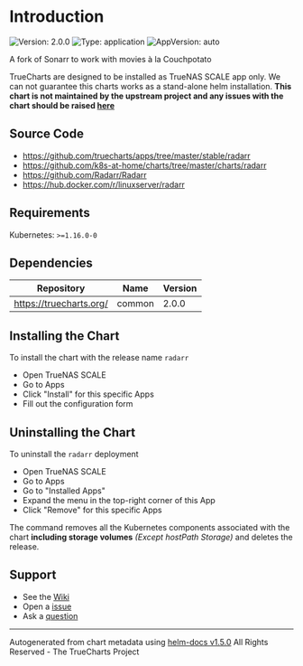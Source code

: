 # Introduction

![Version: 2.0.0](https://img.shields.io/badge/Version-2.0.0-informational?style=flat-square) ![Type: application](https://img.shields.io/badge/Type-application-informational?style=flat-square) ![AppVersion: auto](https://img.shields.io/badge/AppVersion-auto-informational?style=flat-square)

A fork of Sonarr to work with movies à la Couchpotato

TrueCharts are designed to be installed as TrueNAS SCALE app only. We can not guarantee this charts works as a stand-alone helm installation.
**This chart is not maintained by the upstream project and any issues with the chart should be raised [here](https://github.com/truecharts/apps/issues/new/choose)**

## Source Code

* <https://github.com/truecharts/apps/tree/master/stable/radarr>
* <https://github.com/k8s-at-home/charts/tree/master/charts/radarr>
* <https://github.com/Radarr/Radarr>
* <https://hub.docker.com/r/linuxserver/radarr>

## Requirements

Kubernetes: `>=1.16.0-0`

## Dependencies

| Repository | Name | Version |
|------------|------|---------|
| https://truecharts.org/ | common | 2.0.0 |

## Installing the Chart

To install the chart with the release name `radarr`

- Open TrueNAS SCALE
- Go to Apps
- Click "Install" for this specific Apps
- Fill out the configuration form

## Uninstalling the Chart

To uninstall the `radarr` deployment

- Open TrueNAS SCALE
- Go to Apps
- Go to "Installed Apps"
- Expand the menu in the top-right corner of this App
- Click "Remove" for this specific Apps

The command removes all the Kubernetes components associated with the chart **including storage volumes** _(Except hostPath Storage)_ and deletes the release.

## Support

- See the [Wiki](https://truecharts.org)
- Open a [issue](https://github.com/truecharts/apps/issues/new/choose)
- Ask a [question](https://github.com/truecharts/apps/discussions)

----------------------------------------------
Autogenerated from chart metadata using [helm-docs v1.5.0](https://github.com/norwoodj/helm-docs/releases/v1.5.0)
All Rights Reserved - The TrueCharts Project
